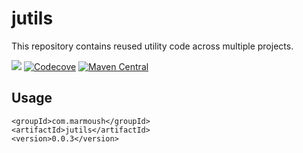 # jutils
This repository contains reused utility code across multiple projects.

[![](https://travis-ci.org/IsmailMarmoush/jutils.svg?branch=master)](https://travis-ci.org/IsmailMarmoush/jutilshttps://travis-ci.org/IsmailMarmoush/jutils.svg?branch=master)
[![Codecove](https://codecov.io/github/ismailmarmoush/jutils/coverage.svg?precision=2)](https://codecov.io/gh/IsmailMarmoush/jutils)
[![Maven Central](https://maven-badges.herokuapp.com/maven-central/com.marmoush/jutils/badge.svg?style=flat-square)](https://maven-badges.herokuapp.com/maven-central/com.marmoush/jutils/)


## Usage
```
<groupId>com.marmoush</groupId>
<artifactId>jutils</artifactId>
<version>0.0.3</version>
``` 
